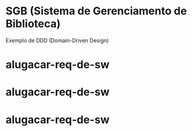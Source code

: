 # SGB (Sistema de Gerenciamento de Biblioteca)
Exemplo de DDD (Domain-Driven Design)
# alugacar-req-de-sw
# alugacar-req-de-sw
# alugacar-req-de-sw
